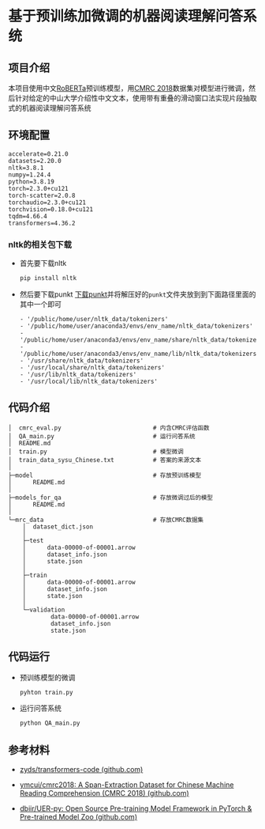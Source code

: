 # 基于预训练加微调的机器阅读理解问答系统

## 项目介绍

本项目使用中文[RoBERTa](https://huggingface.co/uer/roberta-base-chinese-extractive-qa)预训练模型，用[CMRC 2018](https://github.com/ymcui/cmrc2018/tree/master)数据集对模型进行微调，然后针对给定的中山大学介绍性中文文本，使用带有重叠的滑动窗口法实现片段抽取式的机器阅读理解问答系统

## 环境配置

```
accelerate=0.21.0
datasets=2.20.0
nltk=3.8.1
numpy=1.24.4
python=3.8.19
torch=2.3.0+cu121
torch-scatter=2.0.8
torchaudio=2.3.0+cu121
torchvision=0.18.0+cu121
tqdm=4.66.4
transformers=4.36.2
```
### nltk的相关包下载
* 首先要下载nltk
  ```sh
  pip install nltk
  ```
* 然后要下载punkt
  [下载punkt](https://raw.githubusercontent.com/nltk/nltk_data/gh-pages/packages/tokenizers/punkt.zip)并将解压好的`punkt`文件夹放到到下面路径里面的其中一个即可
  
    ```
    - '/public/home/user/nltk_data/tokenizers'                                           
    - '/public/home/user/anaconda3/envs/env_name/nltk_data/tokenizers'                              
    - '/public/home/user/anaconda3/envs/env_name/share/nltk_data/tokenizers'                                       - '/public/home/user/anaconda3/envs/env_name/lib/nltk_data/tokenizers'                                       
    - '/usr/share/nltk_data/tokenizers'                                                   
    - '/usr/local/share/nltk_data/tokenizers'                                             
    - '/usr/lib/nltk_data/tokenizers'                                                     
    - '/usr/local/lib/nltk_data/tokenizers'                                                            
    ```

## 代码介绍

```
│  cmrc_eval.py                          # 内含CMRC评估函数
│  QA_main.py                            # 运行问答系统
│  README.md                             
│  train.py                              # 模型微调
│  train_data_sysu_Chinese.txt           # 答案的来源文本
│  
├─model                                  # 存放预训练模型
│      README.md
│      
├─models_for_qa                          # 存放微调过后的模型
│      README.md
│      
└─mrc_data                               # 存放CMRC数据集
    │  dataset_dict.json
    │  
    ├─test
    │      data-00000-of-00001.arrow
    │      dataset_info.json
    │      state.json
    │      
    ├─train
    │      data-00000-of-00001.arrow
    │      dataset_info.json
    │      state.json
    │      
    └─validation
            data-00000-of-00001.arrow
            dataset_info.json
            state.json
```

## 代码运行

* 预训练模型的微调

  ```sh
  pyhton train.py
  ```
* 运行问答系统
  ```sh
  python QA_main.py
  ```

## 参考材料

* [zyds/transformers-code (github.com)](https://github.com/zyds/transformers-code)

* [ymcui/cmrc2018: A Span-Extraction Dataset for Chinese Machine Reading Comprehension (CMRC 2018) (github.com)](https://github.com/ymcui/cmrc2018/tree/master)

* [dbiir/UER-py: Open Source Pre-training Model Framework in PyTorch & Pre-trained Model Zoo (github.com)](https://github.com/dbiir/UER-py/)
